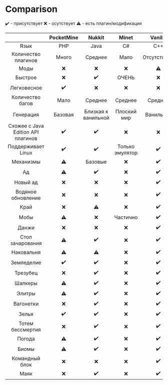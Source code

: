# Comparison

✔️ - присутствует
❌ - осутствует
⚠ - есть плагин/модификация

|  | PocketMine | Nukkit | Minet | Vanilla |
| :-----: | :-------: | :-------: | :-------: | :-------: |
| Язык | PHP | Java | C# | C++ |
| Количество плагинов | Много | Среднее | Мало | Отсутствуют |
| Моды | ❌ | ❌ | ❌ | ⚠ |
| Быстрое | ❌ | ✔️ | ОЧЕНЬ | ❌ |
| Легковесное | ✔️ | ❌ | ❌ | ❌ |
| Количество багов | Мало | Среднее | Среднее | Среднее |
| Генерация | Базовая | Близкая к ванильной | Плоский мир | Ванильная |
| Схожее с Java Edition API плагинов | ✔️ | ✔️ | ❌ | ❌ |
| Поддерживает Linux | ✔️ | ✔️ | Только эмулятор | ✔️ |
| Механизмы | ⚠ | Базовые | ❌ | ✔️ |
| Ад | ⚠ | ✔️ | ❌ | ✔️ |
| Новый ад | ❌ | ❌ | ❌ | ✔️ |
| Водяное обновление | ❌ | ❌ | ❌ | ✔️ |
| Край | ❌ | ⚠ | ❌ | ✔️ |
| Мобы | ⚠ | ❌ | Частично | ✔️ |
| Данжи | ❌ | ❌ | ❌ | ✔️ |
| Стол зачарования | ⚠ | ✔️ | ❌ | ✔️ |
| Наковальня | ⚠ | ⚠ | ❌ | ✔️ |
| Земледелие | ✔️ | ✔️ | ❌ | ✔️ |
| Трезубец | ❌ | ✔️ | ❌ | ✔️ |
| Шалкеры | ⚠ | ✔️ | ❌ | ✔️ |
| Элитры | ⚠ | ✔️ | ❌ | ✔️ |
| Вагонетки | ❌ | ✔️ | ❌ | ✔️ |
| Зелья | ✔️ | ✔️ | ❌ | ✔️ |
| Тотем бессмертия | ❌ | ✔️ | ❌ | ✔️ |
| Погода | ⚠ | ✔️ | ❌ | ✔️ |
| Биомы | ⚠ | ✔️ | ❌ | ✔️ |
| Командный блок | ❌ | ❌ | ❌ | ✔️ |
| Маяк | ❌ | ✔️ | ❌ | ✔️ |
